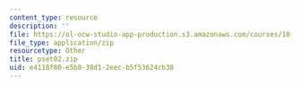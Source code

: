 ```yaml
---
content_type: resource
description: ''
file: https://ol-ocw-studio-app-production.s3.amazonaws.com/courses/10-37-chemical-and-biological-reaction-engineering-spring-2007/e4118f80e5b838d12eecb5f53624cb38_pset02.zip
file_type: application/zip
resourcetype: Other
title: pset02.zip
uid: e4118f80-e5b8-38d1-2eec-b5f53624cb38
---
```


